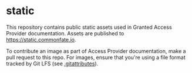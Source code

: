 # static

This repository contains public static assets used in Granted Access Provider documentation. Assets are published to https://static.commonfate.io.

To contribute an image as part of Access Provider documentation, make a pull request to this repo. For images, ensure that you're using a file format tracked by Git LFS (see [.gitattributes](./.gitattributes)).

